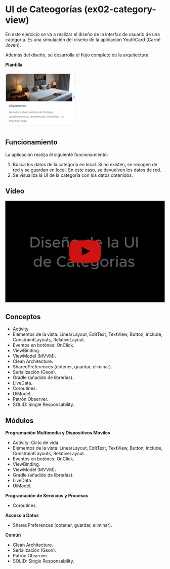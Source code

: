 # UI de Cateogorías (ex02-category-view)
En este ejercicio se va a realizar el diseño de la interfaz de usuario de una categoria. Es una simulación del diseño de la aplicación YouthCard (Carné Joven).

Además del diseño, se desarrolla el flujo completo de la arquitectura.

**Plantilla**

![Plantilla a diseñar](/assets/template.png)


## Funcionamiento
La aplicación realiza el siguiente funcionamiento:
1. Busca los datos de la categoría en local. Si no existen, se recogen de red y se guardan en local. En este caso, se devuelven los datos de red.
2. Se visualiza la UI de la categoría con los datos obtenidos.

## Vídeo
[![Link al vídeo](/assets/img_video.png)](https://youtu.be/hVuAIaPvmQs)

## Conceptos
- Activity
- Elementos de la vista: LinearLayout, EditText, TextView, Button, include, ConstraintLayouts, RelativeLayout.
- Eventos en botónes: OnClick.
- ViewBinding.
- ViewModel (MVVM).
- Clean Architecture.
- SharedPreferences (obtener, guardar, eliminar).
- Serialización (Gson).
- Gradle (añadido de librerías).
- LiveData.
- Coroutines.
- UiModel.
- Patrón Observer.
- SOLID: Single Responsability.

## Módulos
**Programación Multimedia y Dispositivos Móviles**
- Activity: Ciclo de vida
- Elementos de la vista: LinearLayout, EditText, TextView, Button, include, ConstraintLayouts, RelativeLayout.
- Eventos en botónes: OnClick.
- ViewBinding.
- ViewModel (MVVM).
- Gradle (añadido de librerías).
- LiveData.
- UiModel.

**Programación de Servicios y Procesos**
- Coroutines.

**Acceso a Datos**
- SharedPreferences (obtener, guardar, eliminar).

**Común**
- Clean Architecture.
- Serialización (Gson).
- Patrón Observer.
- SOLID: Single Responsability.



